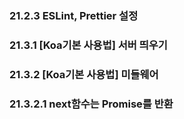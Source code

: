 ### 21.2.3 ESLint, Prettier 설정

### 21.3.1 [Koa기본 사용법] 서버 띄우기

### 21.3.2 [Koa기본 사용법] 미들웨어

### 21.3.2.1 next함수는 Promise를 반환
